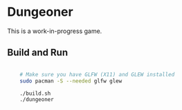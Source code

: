 # Dungeoner

This is a work-in-progress game.

## Build and Run

```bash

    # Make sure you have GLFW (X11) and GLEW installed
    sudo pacman -S --needed glfw glew

    ./build.sh
    ./dungeoner
